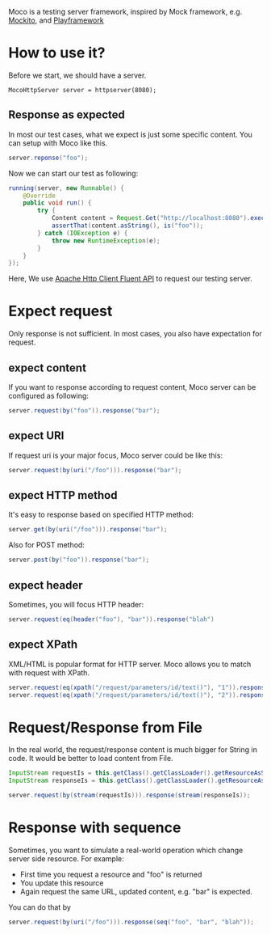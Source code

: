 Moco is a testing server framework, inspired by Mock framework, e.g. [Mockito](http://code.google.com/p/mockito/), and [Playframework](http://www.playframework.org/)

#  How to use it?

Before we start, we should have a server.

```
MocoHttpServer server = httpserver(8080);
```

## Response as expected

In most our test cases, what we expect is just some specific content. You can setup with Moco like this.

```java
server.reponse("foo");
```

Now we can start our test as following:

```java
running(server, new Runnable() {
    @Override
    public void run() {
        try {
            Content content = Request.Get("http://localhost:8080").execute().returnContent();
            assertThat(content.asString(), is("foo"));
        } catch (IOException e) {
            throw new RuntimeException(e);
        }
    }
});
```

Here, We use [Apache Http Client Fluent API](http://hc.apache.org/httpcomponents-client-ga/tutorial/html/fluent.html) to request our testing server.

# Expect request

Only response is not sufficient. In most cases, you also have expectation for request.

## expect content

If you want to response according to request content, Moco server can be configured as following:

```java
server.request(by("foo")).response("bar");
```

## expect URI

If request uri is your major focus, Moco server could be like this:

```java
server.request(by(uri("/foo"))).response("bar");
```

## expect HTTP method

It's easy to response based on specified HTTP method:

```java
server.get(by(uri("/foo"))).response("bar");
```

Also for POST method:

```java
server.post(by("foo")).response("bar");
```

## expect header

Sometimes, you will focus HTTP header:

```java
server.request(eq(header("foo"), "bar")).response("blah")
```

## expect XPath

XML/HTML is popular format for HTTP server. Moco allows you to match with request with XPath.

```java
server.request(eq(xpath("/request/parameters/id/text()"), "1")).response("foo");
server.request(eq(xpath("/request/parameters/id/text()"), "2")).response("bar");
```

# Request/Response from File

In the real world, the request/response content is much bigger for String in code. It would be better to load content from File.

```java
InputStream requestIs = this.getClass().getClassLoader().getResourceAsStream("foo.request");
InputStream responseIs = this.getClass().getClassLoader().getResourceAsStream("foo.response");

server.request(by(stream(requestIs))).response(stream(responseIs));
```

# Response with sequence

Sometimes, you want to simulate a real-world operation which change server side resource. For example:
* First time you request a resource and "foo" is returned
* You update this resource
* Again request the same URL, updated content, e.g. "bar" is expected.

You can do that by
```java
server.request(by(uri("/foo"))).response(seq("foo", "bar", "blah"));
```